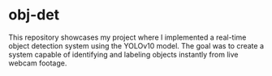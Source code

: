 # obj-det
This repository showcases my project where I implemented a real-time object detection system using the YOLOv10 model. The goal was to create a system capable of identifying and labeling objects instantly from live webcam footage.
